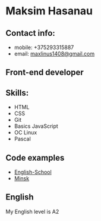 # Maksim Hasanau

## Contact info:

-   mobile: +375293315887
-   email: maxlinus1408@gmail.com

## Front-end developer

## Skills:

-   HTML
-   CSS
-   Git
-   Basics JavaScript
-   OC Linux
-   Pascal

## Code examples

-   [English-School](https://linus1408.github.io/English-School/)
-   [Minsk](https://linus1408.github.io/Minsk/)

## English

My English level is A2
